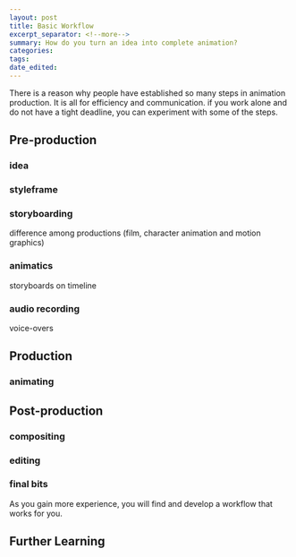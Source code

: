 ```yaml
---
layout: post	
title: Basic Workflow
excerpt_separator: <!--more-->
summary: How do you turn an idea into complete animation?
categories:
tags:
date_edited:
---
```


There is a reason why people have established so many steps in animation production. It is all for efficiency and communication. if you work alone and do not have a tight deadline, you can experiment with some of the steps.

## Pre-production

### idea

### styleframe

### storyboarding

difference among productions (film, character animation and motion graphics)

### animatics

storyboards on timeline

### audio recording
voice-overs


## Production

### animating





## Post-production

### compositing

### editing

### final bits


As you gain more experience, you will find and develop a workflow that works for you. 


## Further Learning

<!-- footnotes -->
